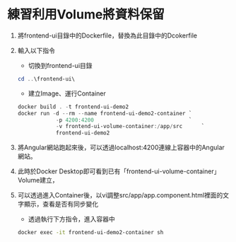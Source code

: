 # 練習利用Volume將資料保留

1. 將frontend-ui目錄中的Dockerfile，替換為此目錄中的Dcokerfile
2. 輸入以下指令
    - 切換到frontend-ui目錄

    ``` powershell
    cd ..\frontend-ui\
    ```

    - 建立Image、運行Container

    ``` powershell
    docker build . -t frontend-ui-demo2
    docker run -d --rm --name frontend-ui-demo2-container `
                -p 4200:4200                              `
                -v frontend-ui-volume-container:/app/src      `
                frontend-ui-demo2 
    ```

3. 將Angular網站跑起來後，可以透過localhost:4200連線上容器中的Angular網站。
4. 此時於Docker Desktop即可看到已有「frontend-ui-volume-container」Volume建立，
5. 可以透過進入Container後，以vi調整src/app/app.component.html裡面的文字顯示，查看是否有同步變化
    - 透過執行下方指令，進入容器中

    ``` bash
    docker exec -it frontend-ui-demo2-container sh
    ```
